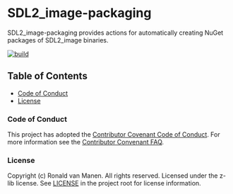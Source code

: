 # SDL2_image-packaging

SDL2_image-packaging provides actions for automatically creating NuGet packages of SDL2_image binaries.

[![build](https://github.com/ronaldvanmanen/SDL2_image-packaging/actions/workflows/build.yml/badge.svg)](https://github.com/ronaldvanmanen/SDL2_image-packaging/actions/workflows/build.yml)

## Table of Contents

* [Code of Conduct](#code-of-conduct)
* [License](#license)

### Code of Conduct

This project has adopted the [Contributor Covenant Code of Conduct](https://www.contributor-covenant.org/version/2/0/code_of_conduct/). For more information see the [Contributor Convenant FAQ](https://www.contributor-covenant.org/faq/).

### License

Copyright (c) Ronald van Manen. All rights reserved.
Licensed under the z-lib license.
See [LICENSE](LICENSE) in the project root for license information.
